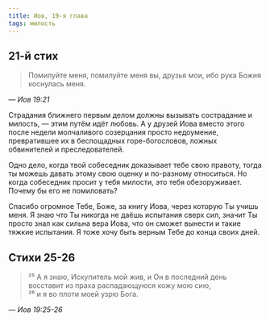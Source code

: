 ```yaml
---
title: Иов, 19-я глава
tags: милость
---
```


## 21-й стих

> Помилуйте меня, помилуйте меня вы, друзья мои, ибо рука Божия коснулась меня.

— <cite>Иов&nbsp;19:21</cite>

Страдания ближнего первым делом должны вызывать сострадание и милость, —
этим путём идёт любовь. А у друзей Иова вместо этого после недели молчаливого
созерцания просто недоумение, превратившее их в беспощадных горе-богословов,
ложных обвинителей и преследователей.

Одно дело, когда твой собеседник доказывает тебе свою правоту, тогда ты можешь давать этому
свою оценку и по-разному относиться. Но когда собеседник просит у тебя милости, это
тебя обезоруживает. Почему бы его не помиловать?

Спасибо огромное Тебе, Боже, за книгу Иова, через которую Ты учишь меня.
Я знаю что Ты никогда не даёшь испытания сверх сил, значит Ты просто
знал как сильна вера Иова, что он сможет вынести и такие тяжкие испытания.
Я тоже хочу быть верным Тебе до конца своих дней.


## Стихи 25-26

> ²⁵ А я знаю, Искупитель мой жив, и Он в последний день восставит из праха распадающуюся кожу мою сию,  
> ²⁶ и я во плоти моей узрю Бога.

— <cite>Иов&nbsp;19:25-26</cite>

